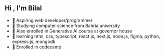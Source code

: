 ## Hi , I'm Bilal


- 🔭 Aspiring web developer/programmer 
- 🌱 Studying computer science from Bahria university
- 👯 Also enrolled in Generative AI course at governor house
- 🤔 learning html, css, typescript, react.js, next.js, node.js, figma, python, express.js, mongodb
- 💬 Enrolled in codecamp
